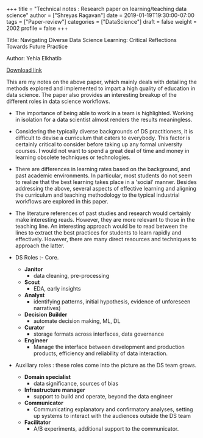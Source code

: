 +++
title = "Technical notes : Research paper on learning/teaching data science"
author = ["Shreyas Ragavan"]
date = 2019-01-19T19:30:00-07:00
tags = ["Paper-review"]
categories = ["DataScience"]
draft = false
weight = 2002
profile = false
+++

Title: Navigating Diverse Data Science Learning: Critical Reflections Towards Future Practice

Author: Yehia Elkhatib

[Download link](https://arxiv.org/pdf/1807.03750v1.pdf)

This are my notes on the above paper, which mainly deals with detailing the methods explored and implemented to impart a high quality of education in data science. The paper also provides an interesting breakup of the different roles in data science workflows.

-   The importance of being able to work in a team is highlighted. Working in isolation for a data scientist almost renders the results meaningless.

-   Considering the typically diverse backgrounds of DS practitioners, it is difficult to devise a curriculum that caters to everybody. This factor is certainly critical to consider before taking up any formal university courses. I would not want to spend a great deal of time and money in learning obsolete techniques or technologies.

-   There are differences in learning rates based on the background, and past academic environments. In particular, most students do not seem to realize that the best learning takes place in a 'social' manner. Besides addressing the above, several aspects of effective learning and aligning the curriculum and teaching methodology to the typical industrial workflows are explored in this paper.

-   The literature references of past studies and research would certainly make interesting reads. However, they are more relevant to those in the teaching line. An interesting approach would be to read between the lines to extract the best practices for students to learn rapidly and effectively. However, there are many direct resources and techniques to approach the latter.

-   DS Roles :- Core.
    -   **Janitor**
        -   data cleaning, pre-processing
    -   **Scout**
        -   EDA, early insights
    -   **Analyst**
        -   identifying patterns, initial hypothesis, evidence of unforeseen narratives)
    -   **Decision** **Builder**
        -   automate decision making, ML, DL
    -   **Curator**
        -   storage formats across interfaces, data governance
    -   **Engineer**
        -   Manage the interface between development and production products, efficiency and reliability of data interaction.

-   Auxiliary roles : these roles come into the picture as the DS team grows.
    -   **Domain specialist**
        -   data significance, sources of bias
    -   **Infrastructure manager**
        -   support to build and operate, beyond the data engineer
    -   **Communicator**
        -   Communicating explanatory and confirmatory analyses, setting up systems to interact with the audiences outside the DS team
    -   **Facilitator**
        -   A/B experiments, additional support to the communicator.
